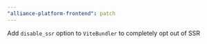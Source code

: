 ```yaml
---
"alliance-platform-frontend": patch
---
```


Add `disable_ssr` option to `ViteBundler` to completely opt out of SSR
